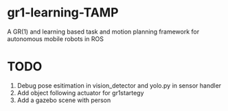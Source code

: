 # gr1-learning-TAMP
A GR(1) and learning based task and motion planning framework for autonomous mobile robots in ROS

# TODO
1. Debug pose esitimation in vision_detector and yolo.py in sensor handler
2. Add object following actuator for gr1startegy
3. Add a gazebo scene with person

